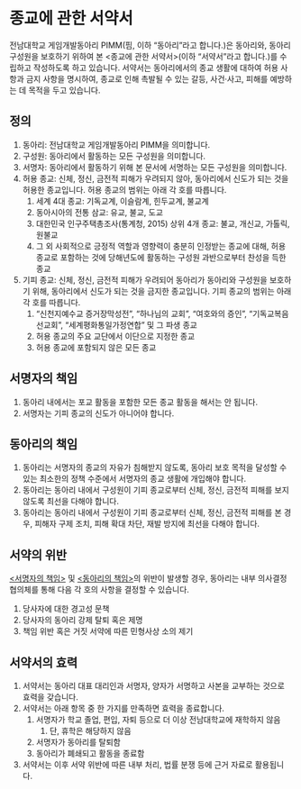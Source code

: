 # 종교에 관한 서약서

전남대학교 게임개발동아리 PIMM(핌, 이하 “동아리”라고 합니다.)은 동아리와, 동아리 구성원을 보호하기 위하여 본 <종교에 관한 서약서>(이하 “서약서”라고 합니다.)를 수립하고 작성하도록 하고 있습니다. 서약서는 동아리에서의 종교 생활에 대하여 허용 사항과 금지 사항을 명시하여, 종교로 인해 촉발될 수 있는 갈등, 사건·사고, 피해를 예방하는 데 목적을 두고 있습니다.

## 정의

1. 동아리: 전남대학교 게임개발동아리 PIMM을 의미합니다.
2. 구성원: 동아리에서 활동하는 모든 구성원을 의미합니다.
3. 서명자: 동아리에서 활동하기 위해 본 문서에 서명하는 모든 구성원을 의미합니다.
4. 허용 종교: 신체, 정신, 금전적 피해가 우려되지 않아, 동아리에서 신도가 되는 것을 허용한 종교입니다. 허용 종교의 범위는 아래 각 호를 따릅니다.
    1. 세계 4대 종교: 기독교계, 이슬람계, 힌두교계, 불교계
    2. 동아시아의 전통 삼교: 유교, 불교, 도교
    3. 대한민국 인구주택총조사(통계청, 2015) 상위 4개 종교: 불교, 개신교, 가톨릭, 원불교
    4. 그 외 사회적으로 긍정적 역할과 영향력이 충분히 인정받는 종교에 대해, 허용 종교로 포함하는 것에 당해년도에 활동하는 구성원 과반으로부터 찬성을 득한 종교
5. 기피 종교: 신체, 정신, 금전적 피해가 우려되어 동아리가 동아리와 구성원을 보호하기 위해, 동아리에서 신도가 되는 것을 금지한 종교입니다. 기피 종교의 범위는 아래 각 호를 따릅니다.
    1. “신천지예수교 증거장막성전”, “하나님의 교회”, “여호와의 증인”, “기독교복음선교회”, “세계평화통일가정연합” 및 그 파생 종교
    2. 허용 종교의 주요 교단에서 이단으로 지정한 종교
    3. 허용 종교에 포함되지 않은 모든 종교

## 서명자의 책임

1. 동아리 내에서는 포교 활동을 포함한 모든 종교 활동을 해서는 안 됩니다.
2. 서명자는 기피 종교의 신도가 아니어야 합니다.

## 동아리의 책임

1. 동아리는 서명자의 종교의 자유가 침해받지 않도록, 동아리 보호 목적을 달성할 수 있는 최소한의 정책 수준에서 서명자의 종교 생활에 개입해야 합니다.
2. 동아리는 동아리 내에서 구성원이 기피 종교로부터 신체, 정신, 금전적 피해를 보지 않도록 최선을 다해야 합니다.
3. 동아리는 동아리 내에서 구성원이 기피 종교로부터 신체, 정신, 금전적 피해를 본 경우, 피해자 구제 조치, 피해 확대 차단, 재발 방지에 최선을 다해야 합니다.

## 서약의 위반

[<서명자의 책임>](#서명자의-책임) 및 [<동아리의 책임>](#동아리의-책임)의 위반이 발생할 경우, 동아리는 내부 의사결정협의체를 통해 다음 각 호의 사항을 결정할 수 있습니다.

1. 당사자에 대한 경고성 문책
2. 당사자의 동아리 강제 탈퇴 혹은 제명
3. 책임 위반 혹은 거짓 서약에 따른 민형사상 소의 제기

## 서약서의 효력

1. 서약서는 동아리 대표 대리인과 서명자, 양자가 서명하고 사본을 교부하는 것으로 효력을 갖습니다.
2. 서약서는 아래 항목 중 한 가지를 만족하면 효력을 종료합니다.
    1. 서명자가 학교 졸업, 편입, 자퇴 등으로 더 이상 전남대학교에 재학하지 않음
        1. 단, 휴학은 해당하지 않음
    2. 서명자가 동아리를 탈퇴함
    3. 동아리가 폐쇄되고 활동을 종료함
3. 서약서는 이후 서약 위반에 따른 내부 처리, 법률 분쟁 등에 근거 자료로 활용됩니다.

